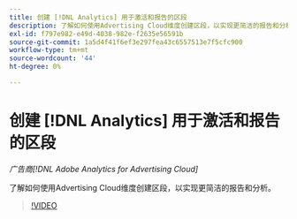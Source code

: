 ```yaml
---
title: 创建 [!DNL Analytics] 用于激活和报告的区段
description: 了解如何使用Advertising Cloud维度创建区段，以实现更简洁的报告和分析。
exl-id: f797e982-e49d-4038-982e-f2635e56591b
source-git-commit: 1a5d4f41f6ef3e297fea43c6557513e7f5cfc900
workflow-type: tm+mt
source-wordcount: '44'
ht-degree: 0%

---
```


# 创建 [!DNL Analytics] 用于激活和报告的区段

*广告商[!DNL Adobe Analytics for Advertising Cloud]*

了解如何使用Advertising Cloud维度创建区段，以实现更简洁的报告和分析。

>[!VIDEO](https://video.tv.adobe.com/v/33916)
